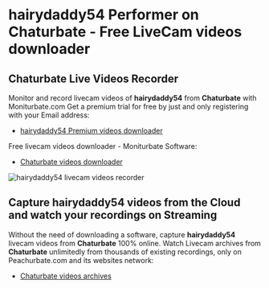 # hairydaddy54 Performer on Chaturbate - Free LiveCam videos downloader

## Chaturbate Live Videos Recorder

Monitor and record livecam videos of **hairydaddy54** from **Chaturbate** with Moniturbate.com
Get a premium trial for free by just and only registering with your Email address:
* [hairydaddy54 Premium videos downloader](https://moniturbate.com/request-demo-licence-key.html)

Free livecam videos downloader - Moniturbate Software:
* [Chaturbate videos downloader](https://moniturbate.com/moniturbate-download-software.html)

![hairydaddy54 livecam videos recorder](https://peachurnet.com/templates/moniturbate-software.png)


## Capture hairydaddy54 videos from the Cloud and watch your recordings on Streaming

Without the need of downloading a software, capture **hairydaddy54** livecam videos from **Chaturbate** 100% online.
Watch Livecam archives from **Chaturbate** unlimitedly from thousands of existing recordings, only on Peachurbate.com and its websites network:
* [Chaturbate videos archives](https://peachurnet.com/)